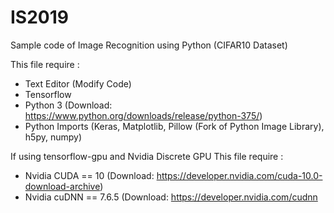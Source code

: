 # IS2019
Sample code of Image Recognition using Python (CIFAR10 Dataset)

This file require :
+ Text Editor (Modify Code)
+ Tensorflow 
+ Python 3 (Download: https://www.python.org/downloads/release/python-375/)
+ Python Imports (Keras, Matplotlib, Pillow (Fork of Python Image Library), h5py, numpy)

If using tensorflow-gpu and Nvidia Discrete GPU 
This file require :
+ Nvidia CUDA == 10 (Download: https://developer.nvidia.com/cuda-10.0-download-archive)
+ Nvidia cuDNN == 7.6.5 (Download: https://developer.nvidia.com/cudnn
